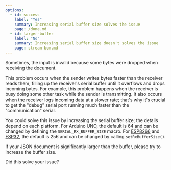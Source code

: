 ```yaml
---
options:
  - id: success
    label: "Yes"
    summary: Increasing serial buffer size solves the issue
    page: /done.md
  - id: larger-buffer
    label: "No"
    summary: Increasing serial buffer size doesn't solves the issue
    page: stream-bom.md
---
```


Sometimes, the input is invalid because some bytes were dropped when receiving the document.

This problem occurs when the sender writes bytes faster than the receiver reads them, filling up the receiver's serial buffer until it overflows and drops incoming bytes.
For example, this problem happens when the receiver is busy doing some other task while the sender is transmitting.
It also occurs when the receiver logs incoming data at a slower rate; that's why it's crucial to get the "debug" serial port running much faster than the "communication" serial.

You could solve this issue by increasing the serial buffer size; the details depend on each platform.
For Arduino UNO, the default is 64 and can be changed by defining the `SERIAL_RX_BUFFER_SIZE` macro.
For [ESP8266](https://en.wikipedia.org/wiki/ESP8266) and [ESP32](https://en.wikipedia.org/wiki/ESP32), the default is 256 and can be changed by calling `setRxBufferSize()`.

If your JSON document is significantly larger than the buffer, please try to increase the buffer size.

Did this solve your issue?
